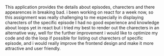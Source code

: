 This application provides the details about episodes, charecters and there appearences in breaking bad.
i been working on react for a week now, so this assignment was really challenging to me especially in displaying charecters of the specific episode
I had no good experience and knowledge about loops yet in react but i tried my best to render out the charecters in an alternative way,
well for the further improvement i would like to optimize my code and do the loop if possible for listing out charecters of specific episode, and i would really improve the frontend design and make it more attractive and user friendly.